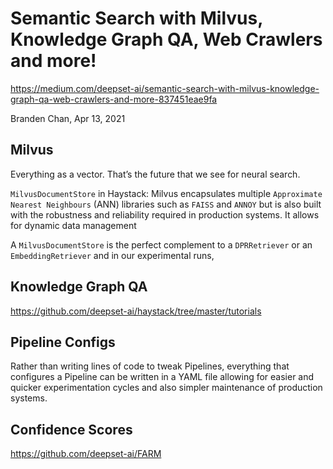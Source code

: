 Semantic Search with Milvus, Knowledge Graph QA, Web Crawlers and more!
======================================================================

https://medium.com/deepset-ai/semantic-search-with-milvus-knowledge-graph-qa-web-crawlers-and-more-837451eae9fa

Branden Chan, Apr 13, 2021

## Milvus

Everything as a vector. That’s the future that we see for neural search. 

`MilvusDocumentStore` in Haystack: Milvus encapsulates multiple `Approximate Nearest Neighbours` (ANN) libraries such as `FAISS` and `ANNOY` but is also built with the robustness and reliability required in production systems. It allows for dynamic data management

A `MilvusDocumentStore` is the perfect complement to a `DPRRetriever` or an `EmbeddingRetriever` and in our experimental runs,

## Knowledge Graph QA

https://github.com/deepset-ai/haystack/tree/master/tutorials

## Pipeline Configs

Rather than writing lines of code to tweak Pipelines, everything that configures a Pipeline can be written in a YAML file allowing for easier and quicker experimentation cycles and also simpler maintenance of production systems.

## Confidence Scores

https://github.com/deepset-ai/FARM



